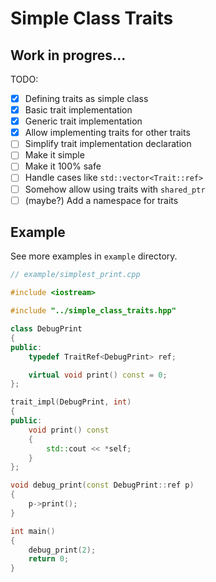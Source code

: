 # Simple Class Traits

## Work in progres...

TODO:
- [X] Defining traits as simple class
- [X] Basic trait implementation
- [X] Generic trait implementation
- [X] Allow implementing traits for other traits
- [ ] Simplify trait implementation declaration 
- [ ] Make it simple
- [ ] Make it 100% safe
- [ ] Handle cases like `std::vector<Trait::ref>` 
- [ ] Somehow allow using traits with `shared_ptr`
- [ ] (maybe?) Add a namespace for traits 

## Example

See more examples in `example` directory.

```cpp
// example/simplest_print.cpp

#include <iostream>

#include "../simple_class_traits.hpp"

class DebugPrint 
{
public:
    typedef TraitRef<DebugPrint> ref;

    virtual void print() const = 0;
};

trait_impl(DebugPrint, int)
{
public:
    void print() const 
    {
        std::cout << *self;
    }
};

void debug_print(const DebugPrint::ref p)
{
    p->print();
}

int main()
{
    debug_print(2);
    return 0;
}
```